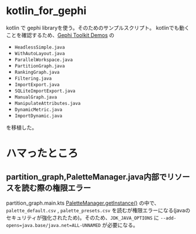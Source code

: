 # kotlin_for_gephi

kotlin で gephi libraryを使う。そのためのサンプルスクリプト。
kotlinでも動くことを確認するため、[Gephi Toolkit Demos](https://github.com/gephi/gephi-toolkit-demos) の 
- `HeadlessSimple.java` 
- `WithAutoLayout.java`
- `ParallelWorkspace.java`
- `PartitionGraph.java`
- `RankingGraph.java`
- `Filtering.java`
- `ImportExport.java`
- `SQLiteImportExport.java`
- `ManualGraph.java`
- `ManipulateAttributes.java`
- `DynamicMetric.java`
- `ImportDynamic.java`

を移植した。


# ハマったところ

## partition_graph,PaletteManager.java内部でリソースを読む際の権限エラー

partition_graph.main.kts [PaletteManager.getInstance()](https://github.com/gephi/gephi/blob/a1853b707a1a86c0594417bf4cb296da30967747/modules/AppearancePlugin/src/main/java/org/gephi/appearance/plugin/palette/PaletteManager.java) の中で、`palette_default.csv` , `palette_presets.csv` を読むが権限エラーになる(javaのセキュリティが強化されたため)。そのため、`JDK_JAVA_OPTIONS` に `--add-opens=java.base/java.net=ALL-UNNAMED` が必要になる。
